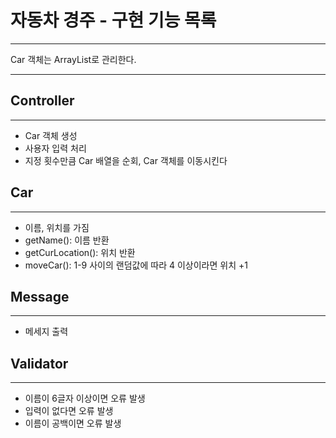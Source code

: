 # 자동차 경주 - 구현 기능 목록

---
Car 객체는 ArrayList로 관리한다.


---
## Controller

---
* Car 객체 생성
* 사용자 입력 처리
* 지정 횟수만큼 Car 배열을 순회, Car 객체를 이동시킨다


## Car

---

* 이름, 위치를 가짐
* getName(): 이름 반환
* getCurLocation(): 위치 반환
* moveCar(): 1-9 사이의 랜덤값에 따라 4 이상이라면 위치 +1 

## Message

---
* 메세지 출력

## Validator

---

* 이름이 6글자 이상이면 오류 발생
* 입력이 없다면 오류 발생
* 이름이 공백이면 오류 발생